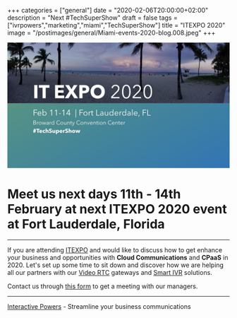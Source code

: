 +++
categories = ["general"]
date = "2020-02-06T20:00:00+02:00"
description = "Next #TechSuperShow"
draft = false
tags = ["ivrpowers","marketing","miami","TechSuperShow"]
title = "ITEXPO 2020"
image = "/postimages/general/Miami-events-2020-blog.008.jpeg"
+++

![ITEXPO 2020](/postimages/general/Miami-events-2020-blog.008.jpeg)

#	Meet us next days 11th - 14th February at next ITEXPO 2020 event at Fort Lauderdale, Florida
---

If you are attending [ITEXPO](https://www.itexpo.com/) and would like to discuss how to get enhance your business and opportunities with **Cloud Communications** and **CPaaS** in 2020. Let's set up some time to sit down and discover how we are helping all our partners with our [Video RTC](https://www.ivrpowers.com/videortc/) gateways and [Smart IVR](https://www.ivrpowers.com/voicexml/) solutions.

Contact us through [this form](https://interactivepowers.com/#contact) to get a meeting with our managers.
	
---
[Interactive Powers](http://www.ivrpowers.com/) - Streamline your business communications